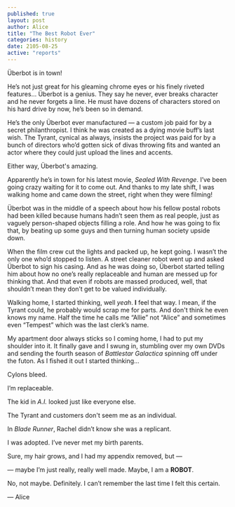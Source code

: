 ```yaml
---
published: true
layout: post
author: Alice
title: "The Best Robot Ever"
categories: history
date: 2105-08-25
active: "reports"
---
```


Überbot is in town! 

He’s not just great for  his gleaming chrome eyes or his finely riveted features… Überbot is a genius. They say he never, ever breaks character and he never forgets a line. He must have dozens of characters stored on his hard drive by now, he’s been so in demand. 

He’s the only Überbot ever manufactured — a custom job paid for by a secret philanthropist. I think he was created as a dying movie buff’s last wish. The Tyrant, cynical as always, insists the project was paid for by a bunch of directors who’d gotten sick of divas throwing fits and wanted an actor where they could just upload the lines and accents. 

Either way, Überbot's amazing.

Apparently he’s in town for his latest movie, _Sealed With Revenge_. I’ve been going crazy waiting for it to come out. And thanks to my late shift, I was walking home and came down the street, right when they were filming!

Überbot was in the middle of a speech about how his fellow postal robots had been killed because humans hadn’t seen them as real people, just as vaguely person-shaped objects filling a role. And how he was going to fix that, by beating up some guys and then turning human society upside down. 

When the film crew cut the lights and packed up, he kept going. I wasn’t the only one who’d stopped to listen. A street cleaner robot went up and asked Überbot to sign his casing.  And as he was doing so, Überbot started telling him about how no one’s really replaceable and human are messed up for thinking that. And that even if robots are massed produced, well, that shouldn’t mean they don’t get to be valued individually.  

Walking home, I started thinking, well _yeah_. __I__ feel that way. I mean, if the Tyrant could, he probably would scrap me for parts. And don't think he even knows my name. Half the time he calls me “Allie” not “Alice” and sometimes even “Tempest” which was the last clerk’s name.

My apartment door always sticks so I coming home, I had to put my shoulder into it. It finally gave and I swung in, stumbling over my own DVDs and sending the fourth season of _Battlestar Galactica_ spinning off under the futon. As I fished it out I started thinking…

Cylons bleed.

I’m replaceable.

The kid in _A.I._ looked just like everyone else.

The Tyrant and customers don't seem me as an individual.

In _Blade Runner_, Rachel didn’t know she was a replicant. 

I was adopted. I’ve never met my birth parents.

Sure, my hair grows, and I had my appendix removed, but —

— maybe I’m just really, really well made. Maybe, I am a **ROBOT**. 

No, not maybe. Definitely. I can’t remember the last time I felt this certain.

— Alice
